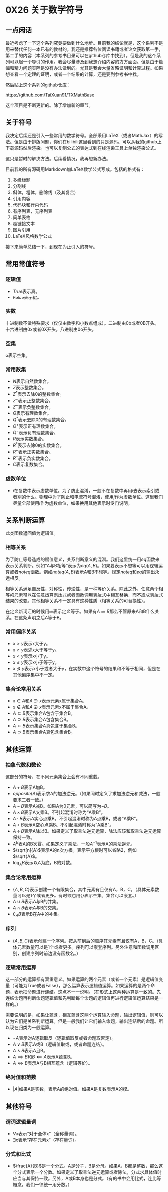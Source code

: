 # 0X26 关于数学符号

## 一点闲话

最近考虑了一下这个系列究竟要做到什么地步。目前我的结论就是，这个系列不是用来替代任何一本已有的教材的。我还是推荐各位阅读书籍或者论文获取第一手，第二手的内容（本系列的参考书目录可以在github仓库中找到）。但是我的这个系列可以起一个导引的作用。我会尽量涉及到我想介绍内容的方方面面。但是由于篇幅和精力问题实际是没有办法做到的。尤其是我会大量省略证明和计算过程。如果想查看一个定理的证明，或者一个结果的计算，还是要到参考书中找。

然后贴上这个系列的github仓库：

<https://github.com/TaiXuan91/TXMathBase>

这个项目是不断更新的。除了增加新的章节。

## 关于符号

我决定后续还是引入一些常用的数学符号。全部采用LaTeX（或者MathJax）的写法。但是由于排版问题，你们在bilibili这里看到的只是源码。可以从我的github上下载源码然后渲染。也可以复制公式的表达式到在线渲染工具上单独渲染公式。

这只是暂时的解决方法。后续看情况，我再想新办法。

目前我的所有源码用Markdown加LaTeX数学公式写成。包括的格式有：

1. 多级标题
1. 分割线
1. 斜体，粗体，删除线（及其复合)
1. 引用内容
1. 代码块和行内代码
1. 有序列表，无序列表
1. 简单表格
1. 超链接文本
1. 图片引用
1. LaTeX风格数学公式

接下来简单总结一下，到现在为止引入的符号。

## 常用常值符号

### 逻辑值

* $True$表示真。
* $False$表示假。

### 实数

十进制数不做特殊要求（仅仅由数字和小数点组成）。二进制由0b或者0B开头。十六进制由0x或者0X开头。八进制由0o开头。

### 空集

$\varnothing$表示空集。

### 常用数集

* $N$表示自然数集合。
* $Z$表示整数集合。
* $Z^*$表示去除0的整数集合。
* $Z^+$表示正整数集合。
* $Z^-$表示负整数集合。
* $Q$表示有理数集合。
* $Q^*$表示去除0的有理数集合。
* $Q^+$表示正有理数集合。
* $Q^-$表示负有理数集合。
* $R$表示实数集合。
* $R^*$表示去除0的实数集合。
* $R^+$表示正实数集合。
* $R^-$表示负实数集合。
* $C$表示复数集合。

### 虚数单位

* $i$在复数中表示虚数单位。为了防止混淆，一般不在复数中再用i去表示索引或者别的什么。物理中为了防止和电流符号混淆，使用$j$作为虚数单位。这里我们尽量全部使用$i$作为虚数单位，如果换用其他表示时专门说明。

## 关系判断运算

此类函数返回值为逻辑值。

### 相等关系

为了防止等号造成的赋值意义，关系判断意义的混淆。我们这里统一用$eq$函数来表示关系判断。例如“A与B相等”表示为$eq(A,B)$。如果要表示不想等可以用逻辑运算或者$noteq$函数。例如$noteq(A,B)$表示A和B不想等。规定$noteq$和$eq$的输出永远相反。

相等关系满足自反性，对称性，传递性，是一种等价关系。除此之外，任意两个相等的元素可以在任意运算表达式或者函数调用表达式中相互替换，而不造成表达式结果的改变。其他相等关系不一定具有这种性质（相等关系的可替换性）。

在定义新词汇的时候用$\Coloneqq$表示定义等于。如果有$A\Coloneqq B$那么不管原来A和B什么关系。在这条声明之后A等于B。

### 常用偏序关系

* $x>y$表示x大于y。
* $x\geq y$表述x大于等于y。
* $x<y$表示x小于y。
* $x\leq y$表示x小于等于y。
* $x\lessgtr y$表示x小于或者大于y，在实数中这个符号的结果和不等于相同，但是在其他偏序集中不一定。

### 集合论常用关系

* $x\in A$和$A\ni x$表示元素x属于集合A。
* $x\notin A$和$A\notni x$表示元素x不属于集合A。
* $A\subseteq B$表示集合A包含于集合B。
* $A\supseteq B$表示集合A包含集合B。
* $A\subset B$表示集合A真包含于集合B。
* $A\supset B$表示集合A真包含集合B。

## 其他运算

### 抽象代数和数论

这部分的符号，在不同元素集合上会有不同重载。

* $A+B$表示A加B。
* $opposite(A)$表示求A的加法逆元。（如果同时定义了求加法逆元和减法，一般要求二者一致。）
* $A-B$表示A减B。如果A为0元素，可以简写为$-B$。
* $A\times B$表示A叉乘B。不引起混淆时称为“A乘B”。
* $A\cdot B$表示A实心点乘B。不引起混淆时称为A点乘B，或者“A乘B”。
* $A\circ B$表示A空心点乘B。不引起混淆时称为“A乘B”。
* $A\div B$表示A除以B。如果定义了取乘法逆元运算，除法应该和取乘法逆元运算保持一致。
* $A^B$表A的B次幂。如果定义了乘法，一般$A^{-1}$表示A的乘法逆元。
* $\sqrt[n]{A}$表示A的n次方根。表示平方根时可以省略2，例如$\sqrt{A}$。
* $\log_A B$表示以A为底，B的对数。

### 集合论常用运算

* $\{A,B,C\}$表示创建一个有限集合，其中元素有且仅有A，B，C。（具体元素数量可以是1个或者更多。有时候也用$\{\}$表示空集。集合可以嵌套。）
* $A\cup B$表示A与B的并集。
* $A\cap B$表示A与B的交集。
* $\complement_A B$表示B在A中的补集。

### 序列

* $(A,B,C)$表示创建一个序列。按从前到后的顺序其元素有且仅有A，B，C。（具体元素数量可以是1个或者更多。序列可以嵌套序列。另外注意和函数调用区别，创建序列时前边没有函数名。）

### 逻辑常用运算

这一部分的运算都有双重意义。如果运算的两个元素（或者一个元素）是逻辑值变量（可能为True或者False），那么运算表示逻辑值运算。如果运算的是两个命题，表示把命题进行连结。这点不一一说明。（在形式上这两种运算是一致的。先连结命题再判断命题逻辑值和先判断每个命题的逻辑值再进行逻辑值运算结果是一样的。）

需要说明的是，如果让蕴含，相互蕴含这两个运算输入命题，输出逻辑值，则可以认为它们是关系判断运算。但是一般我们让它们输入命题，输出连结后的命题。所以现在归类为一般运算。

* $\neg A$表示对A逻辑取反（逻辑值取反或者命题取否定）。
* $A\vee B$表示A或B（逻辑值取或，或者命题连结）。
* $A\wedge B$表示A且B。
* $A\implies B$和$B\impliedby A$表示A蕴含B。
* $A\iff B$表示A与B相互蕴含（逻辑等价）。

### 绝对值和范数

* $\left|A \right|$如果A是实数，表示A的绝对值。如果A是复数表示A的模。

## 其他符号

### 谓词逻辑量词

* $\forall x$表示“对于全体x”（全称量词）。
* $\exists x$表示“存在元素x”（存在量词）。

### 分式和比式

* $\frac{A}{B}$是一个分式。A是分子，B是分母。如果A，B都是整数，那么这个分式表示一个分数。如果定义了取乘法逆元运算或者除法，分式求具体值时应当与其保持一致。另外，A或B本身也是分式。（有的书中会用比式，连比等概念。我们一律统一用分数。）
